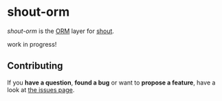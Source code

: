# shout-orm

*shout-orm* is the [ORM](https://en.wikipedia.org/wiki/Object-relational_mapping) layer for [shout](https://github.com/derhuers/shout).

work in progress!



## Contributing

If you **have a question**, **found a bug** or want to **propose a feature**, have a look at [the issues page](https://github.com/derhuerst/shout-orm/issues).
